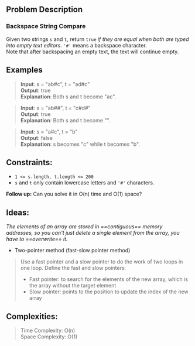 ## Problem Description

### Backspace String Compare

Given two strings `s` and `t`, return `true` *if they are equal when both are typed into empty text editors*. `'#'` means a backspace character.  
Note that after backspacing an empty text, the text will continue empty.  


## Examples

>**Input**: s = "ab#c", t = "ad#c"  
>**Output**: true  
>**Explanation**: Both s and t become "ac".  

>**Input**: s = "ab##", t = "c#d#"  
>**Output**: true  
>**Explanation**: Both s and t become "".  

>**Input**: s = "a#c", t = "b"  
>**Output**: false  
>**Explanation**: s becomes "c" while t becomes "b".  


## Constraints:

- `1 <= s.length, t.length <= 200`  
- `s` and `t` only contain lowercase letters and `'#'` characters.

**Follow up:** Can you solve it in O(n) time and O(1) space?


## Ideas:

*The elements of an array are stored in ==contiguous== memory addresses, so you can't just delete a single element from the array, you have to ==overwrite== it.*  
- Two-pointer method (fast-slow pointer method)  
>Use a fast pointer and a slow pointer to do the work of two loops in one loop.
>Define the fast and slow pointers:
>- Fast pointer: to search for the elements of the new array, which is the array without the target element
>- Slow pointer: points to the position to update the index of the new array


## Complexities:

>Time Complexity: O(n)  
>Space Complexity: O(1)